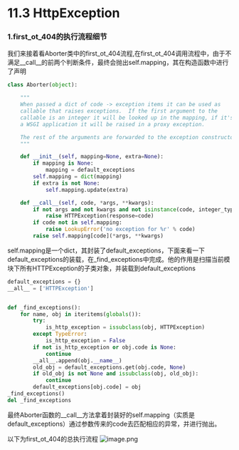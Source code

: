 # 11.3 HttpException

### 1.first_ot_404的执行流程细节
我们来接着看Aborter类中的first_ot_404流程,在first_ot_404调用流程中，由于不满足\_\_call__的前两个判断条件，最终会抛出self.mapping，其在构造函数中进行了声明
```python
class Aborter(object):

    """
    When passed a dict of code -> exception items it can be used as
    callable that raises exceptions.  If the first argument to the
    callable is an integer it will be looked up in the mapping, if it's
    a WSGI application it will be raised in a proxy exception.

    The rest of the arguments are forwarded to the exception constructor.
    """

    def __init__(self, mapping=None, extra=None):
        if mapping is None:
            mapping = default_exceptions
        self.mapping = dict(mapping)
        if extra is not None:
            self.mapping.update(extra)

    def __call__(self, code, *args, **kwargs):
        if not args and not kwargs and not isinstance(code, integer_types):
            raise HTTPException(response=code)
        if code not in self.mapping:
            raise LookupError('no exception for %r' % code)
        raise self.mapping[code](*args, **kwargs)
```
self.mapping是一个dict，其封装了default_exceptions，下面来看一下default_exceptions的装载，在_find_exceptions中完成。他的作用是扫描当前模块下所有HTTPException的子类对象，并装载到default_exceptions
```python
default_exceptions = {}
__all__ = ['HTTPException']


def _find_exceptions():
    for name, obj in iteritems(globals()):
        try:
            is_http_exception = issubclass(obj, HTTPException)
        except TypeError:
            is_http_exception = False
        if not is_http_exception or obj.code is None:
            continue
        __all__.append(obj.__name__)
        old_obj = default_exceptions.get(obj.code, None)
        if old_obj is not None and issubclass(obj, old_obj):
            continue
        default_exceptions[obj.code] = obj
_find_exceptions()
del _find_exceptions
```

最终Aborter函数的\_\_call__方法拿着封装好的self.mapping（实质是default_exceptions）通过参数传来的code去匹配相应的异常，并进行抛出。

以下为first_ot_404的总执行流程
![image.png](https://upload-images.jianshu.io/upload_images/7220971-552b85c9460607f9.png?imageMogr2/auto-orient/strip%7CimageView2/2/w/1240)